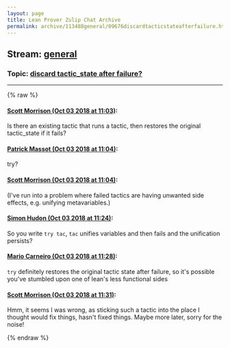 ```yaml
---
layout: page
title: Lean Prover Zulip Chat Archive 
permalink: archive/113488general/09676discardtacticstateafterfailure.html
---
```


## Stream: [general](index.html)
### Topic: [discard tactic_state after failure?](09676discardtacticstateafterfailure.html)

---


{% raw %}
#### [ Scott Morrison (Oct 03 2018 at 11:03)](https://leanprover.zulipchat.com/#narrow/stream/113488-general/topic/discard%20tactic_state%20after%20failure%3F/near/135090187):
Is there an existing tactic that runs a tactic, then restores the original tactic_state if it fails?

#### [ Patrick Massot (Oct 03 2018 at 11:04)](https://leanprover.zulipchat.com/#narrow/stream/113488-general/topic/discard%20tactic_state%20after%20failure%3F/near/135090200):
try?

#### [ Scott Morrison (Oct 03 2018 at 11:04)](https://leanprover.zulipchat.com/#narrow/stream/113488-general/topic/discard%20tactic_state%20after%20failure%3F/near/135090235):
(I've run into a problem where failed tactics are having unwanted side effects, e.g. unifying metavariables.)

#### [ Simon Hudon (Oct 03 2018 at 11:24)](https://leanprover.zulipchat.com/#narrow/stream/113488-general/topic/discard%20tactic_state%20after%20failure%3F/near/135091267):
So you write `try tac`, `tac` unifies variables and then fails and the unification persists?

#### [ Mario Carneiro (Oct 03 2018 at 11:28)](https://leanprover.zulipchat.com/#narrow/stream/113488-general/topic/discard%20tactic_state%20after%20failure%3F/near/135091455):
`try` definitely restores the original tactic state after failure, so it's possible you've stumbled upon one of lean's less functional sides

#### [ Scott Morrison (Oct 03 2018 at 11:31)](https://leanprover.zulipchat.com/#narrow/stream/113488-general/topic/discard%20tactic_state%20after%20failure%3F/near/135091563):
Hmm, it seems I was wrong, as sticking such a tactic into the place I thought would fix things, hasn't fixed things. Maybe more later, sorry for the noise!


{% endraw %}
